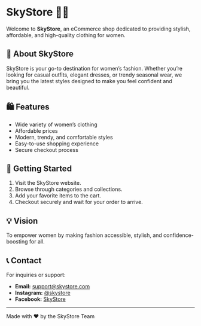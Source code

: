 # SkyStore 👗✨  

Welcome to **SkyStore**, an eCommerce shop dedicated to providing stylish, affordable, and high-quality clothing for women.  

## 🌸 About SkyStore  
SkyStore is your go-to destination for women’s fashion. Whether you’re looking for casual outfits, elegant dresses, or trendy seasonal wear, we bring you the latest styles designed to make you feel confident and beautiful.  

## 🛍️ Features  
- Wide variety of women’s clothing  
- Affordable prices  
- Modern, trendy, and comfortable styles  
- Easy-to-use shopping experience  
- Secure checkout process  

## 🚀 Getting Started  
1. Visit the SkyStore website.  
2. Browse through categories and collections.  
3. Add your favorite items to the cart.  
4. Checkout securely and wait for your order to arrive.  

## 💡 Vision  
To empower women by making fashion accessible, stylish, and confidence-boosting for all.  

## 📞 Contact  
For inquiries or support:  
- **Email:** support@skystore.com  
- **Instagram:** [@skystore](https://instagram.com)  
- **Facebook:** [SkyStore](https://facebook.com)  

---
Made with ❤️ by the SkyStore Team
